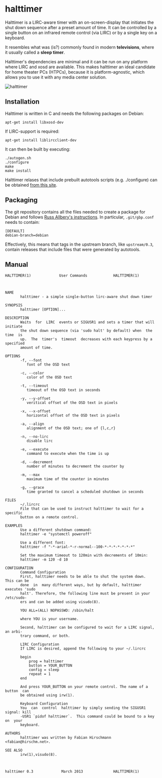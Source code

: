 # halttimer

Halttimer is a LIRC-aware timer with an on-screen-display that initiates
the shut down sequence after a preset amount of time. It can be controlled by a single
button on an infrared remote control (via LIRC) or by a single key on a
keyboard.

It resembles what was (is?) commonly found in modern __televisions__,
where it usually called a __sleep timer__.

Halttimer's dependencies are minimal and it can be run on any platform where
LIRC and xosd are available. This makes halttimer an ideal candidate for
home theater PCs (HTPCs), because it is platform-agnostic, which allows
you to use it with any media center solution.

![halttimer](http://static.0x0b.de/misc/halttimer.png)

## Installation

Halttimer is written in C and needs the following packages on Debian:

    apt-get install libxosd-dev

If LIRC-support is required:

    apt-get install liblircclient-dev

It can then be built by executing:

    ./autogen.sh
    ./configure
    make
    make install

Halttimer relases that include prebuilt autotools scripts (e.g. ./configure) can be obtained [from this site](http://halttimer.0x0b.de/releases/).

## Packaging

The git repository contains all the files needed to create a package for Debian
and follows [Russ Allbery's instructions](http://www.eyrie.org/~eagle/notes/debian/git.html#combine). In particular, `.git/gbp.conf` needs to contain:

    [DEFAULT]
    debian-branch=debian

Effectively, this means that tags in the upstream branch, like
`upstream/0.3`, contain releases that include files that were
generated by autotools.

## Manual
    HALTTIMER(1)			 User Commands			  HALTTIMER(1)
    
    
    
    NAME
           halttimer - a simple single-button lirc-aware shut down timer
    
    SYNOPSIS
           halttimer [OPTION]...
    
    DESCRIPTION
           Waits  for  LIRC  events or SIGUSR1 and sets a timer that will initiate
           the shut down sequence (via 'sudo halt' by default) when  the  time  is
           up.  The  timer's  timeout  decreases with each keypress by a specified
           amount of time.
    
    OPTIONS
           -f, --font
    	      font of the OSD text
    
           -c, --color
    	      color of the OSD text
    
           -t, --timeout
    	      timeout of the OSD text in seconds
    
           -y, --y-offset
    	      veritical offset of the OSD text in pixels
    
           -x, --x-offset
    	      horizontal offset of the OSD text in pixels
    
           -a, --align
    	      alignment of the OSD text; one of {l,c,r}
    
           -n, --no-lirc
    	      disable lirc
    
           -e, --execute
    	      command to execute when the time is up
    
           -d, --decrement
    	      number of minutes to decrement the counter by
    
           -m, --max
    	      maximum time of the counter in minutes
    
           -g, --grace
    	      time granted to cancel a scheduled shutdown in seconds
    
    FILES
           ~/.lircrc
    	   File that can be used to instruct halttimer to wait for a specific
    	   button on a remote control.
    
    EXAMPLES
           Use a different shutdown command:
           halttimer -e "systemctl poweroff"
    
           Use a different font:
           halttimer -f "-*-arial-*-r-normal--100-*-*-*-*-*-*-*"
    
           Set the maximum timeout to 120min with decrements of 10min:
           halttimer -m 120 -d 10
    
    CONFIGURATION
           Command Configuration
           First, halttimer needs to be able to shut the system down.  This can be
           done  in  many different ways, but by default, halttimer executes 'sudo
           halt'. Therefore, the following line must be present in your /etc/sudo‐
           ers and can be added using visudo(8).
    
           YOU ALL=(ALL) NOPASSWD: /sbin/halt
    
           where YOU is your username.
    
           Second, halttimer can be configured to wait for a LIRC signal, an arbi‐
           trary command, or both.
    
           LIRC Configuration
           If LIRC is desired, append the following to your ~/.lircrc
    
    	   begin
    	       prog = halttimer
    	       button = YOUR_BUTTON
    	       config = sleep
    	       repeat = 1
    	   end
    
           And press YOUR_BUTTON on your remote control. The name of a button  can
           be obtained using irw(1).
    
           Keyboard Configuration
           You  can  control  halttimer by simply sending the SIGUSR1 signal: kill
           -USR1 `pidof halttimer`.  This command could be bound to a key on  your
           keyboard.
    
    AUTHORS
           halttimer was written by Fabian Hirschmann <fabian@hirschm.net>.
    
    SEE ALSO
           irw(1),visudo(8).
    
    
    
    halttimer 0.3			  March 2013			  HALTTIMER(1)
